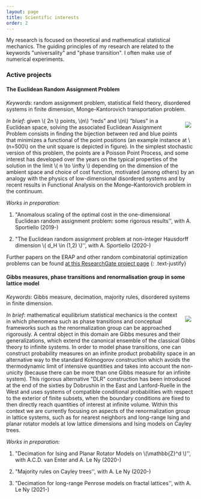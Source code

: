 ```yaml
---
layout: page
title: Scientific interests
order: 2
---
```


My research is focused on theoretical and mathematical statistical mechanics. The guiding principles of my research are related to the keywords "universality" and "phase transition". I often make use of numerical experiments.

<!-- I am interested in ...
The Euclidean Random Assignment Problem and, more broadly, typical properties of large random structures.
{: .text-justify}
-->

### Active projects


#### The Euclidean Random Assignment Problem

_Keywords_: random assignment problem, statistical field theory, disordered systems in finite dimension, Monge-Kantorovich transportation problem.

<!--![](assets/config.png =100x20)-->
<img style="max-width:350px;float:right;margin: 1px 1px 1px 1px;padding: 10px;" src="../assets/config-n500.png">

 _In brief_: given \\( 2n \\) points, \\(n\\) “reds” and \\(n\\) “blues” in a Euclidean space, solving the associated Euclidean Assignment Problem consists in finding the bijection between red and blue points that minimizes a functional of the point positions (an example instance at \\(n=500\\) on the unit square is depicted in figure). In the simplest stochastic version of this problem, the points are a Poisson Point Process, and some interest has developed over the years on the typical properties of the solution in the limit \\( n \to \infty \\) depending on the dimension of the ambient space and choice of cost function, motivated (among others) by an analogy with the physics of low-dimensional disordered systems and by recent results in Functional Analysis on the Monge–Kantorovich problem in the continuum.


_Works in preparation:_

<!--- Random assignment problems on \\( 2d \\) manifolds
 with *D. Benedetto, E. Caglioti, S. Caracciolo, G. Sicuro and A. Sportiello*.


- Field theoretic approach to the Euclidean random assignment problem
with *S. Caracciolo, G. Sicuro and A. Sportiello*.
-->
1. "Anomalous scaling of the optimal cost in the one-dimensional Euclidean random assignment problem: some rigorous results'',
 with A. Sportiello (2019-)

2. "The Euclidean random assignment problem at non-integer Hausdorff dimension \\( d_H \in (1,2) \\)'',
 with A. Sportiello (2020-)


 Further papers on the ERAP and other random combinatorial optimization problems can be found [at this ResearchGate project page](https://www.researchgate.net/project/Bipartite-matching-relationship-between-random-and-Euclidean-graphs)
 {: .text-justify}



#### Gibbs measures, phase transitions and renormalisation group in some lattice model

 _Keywords_: Gibbs measure, decimation, majority rules, disordered systems in finite dimension.

 <!--![](assets/config.png =100x20)-->
 <img style="max-width:350px;float:right;margin: 1px 1px 1px 1px;padding: 10px;" src="../assets/Tcrit-L33.png">

  _In brief_: mathematical equilibrium statistical mechanics is the context in which phenomena such as phase transitions and conceptual frameworks such as the renormalization group can be approached rigorously. A central object in this domain are Gibbs mesures and their generalizations, which extend the canonical ensemble of the classical Gibbs theory to infinite systems. In order to model phase transitions, one can construct probability measures on an infinite product probability space in an alternative way to the standard Kolmogorov construction which avoids the thermodynamic limit of intensive quantities and takes into account the non-unicity (because there can be more than one Gibbs measure for an infinite system). This rigorous alternative "DLR" construction has been introduced at the end of the sixties by Dobrushin in the East and Lanford-Ruelle in the West and uses systems of compatible conditional probabilities with respect to the exterior of finite subsets, when the boundary conditions are fixed to then directly reach quantities of interest at infinite volume.
  Within this context we are currently focusing on aspects of the renormalization group in lattice systems, such as for nearest neighbors and long-range Ising and planar rotator models at low lattice dimensions and Ising models on Cayley trees.


 _Works in preparation:_

 1. "Decimation for Ising and Planar Rotator Models on \\(\mathbb{Z}^d \\)'',
  with A.C.D. van Enter and A. Le Ny (2020-)

 2. "Majority rules on Cayley trees'',
  with A. Le Ny (2020-)

 3. "Decimation for long-range Penrose models on fractal lattices'',
   with A. Le Ny (2021-)

  <!--Some background on this project can be found [at this ResearchGate project page](https://www.researchgate.net/project/Bipartite-matching-relationship-between-random-and-Euclidean-graphs)
  {: .text-justify}-->


<!--
### Co-authors' webpages

[Dario Benedetto](http://brazil.mat.uniroma1.it/dario/){:target="\_blank"}, [Emanuele Caglioti](https://sites.google.com/site/ecaglioti/Research/a-brief-description){:target="\_blank"}, [Sergio Caracciolo](http://pcteserver.mi.infn.it/~caraccio/){:target="\_blank"}, [Vittorio Erba](https://com){:target="\_blank"}, [Gabriele Sicuro](https://gabrielesicuro.wordpress.com/){:target="\_blank"}, [Andrea Sportiello](https://lipn.univ-paris13.fr/~sportiello/index_eng.html/){:target="\_blank"}
-->


<!-->
<!--
#### Webpages of coauthors
(that I know of ...)

[Sergio Caracciolo](https://google.com/), [Gabriele Sicuro](https://google.com/), [Andrea Sportiello](https://google.com/).
-->
<!--
#### Some motivations

Formally, an ERAP is a linear sum assignment problem[^9] in which the assignment of \\( n \\) objects (the blue points, say) to another set of \\( n \\) objects (the red points, say) minimises a global energy function \\( \mathcal{H}(\pi) \\) which is linear in the contribution of each edge. This choice, coupled with the convexity of the search space, makes the problem simple, and a solution can be found in polynomial time under rather mild conditions[^1]. A configuration of minimal energy can be specified by a permutation \\(\pi^\* \\), which is called the optimal assignment or ground state. In an ERAP, blue and red points are families of i.i.d. random variables drawn from a given probability measure \\( \mu \\) supported on a metric space \\( \mathcal{M} \\) of Hausdorff dimension \\( d_H \\). \\( c_{ij} \\), the \\( ij \\)-th entry of the cost matrix, is a scale invariant function of the \\(d\\)-dimensional Euclidean distance between blue \\(i\\) and red \\(j\\), such as \\( c(x) = \|x \|^p \\) with \\( p \in \mathbb{R} \\). These aspects qualify the ERAP as a prototypical and genuinely finite-dimensional example of a critical (due to having the same number of points of each color), frustrated (due to the Euclidean correlations) and disordered system, in which analytical predictions can be tested by simple numerical explorations (an example of solution to an ERAP at \\(d=2\\) on the unit square is given in the following figure).
{: .text-justify}

<!--
For example, the energy function \\( \mathcal{H}\\) of an ERAP, with the above choice of cost function \\(c\\) depending on \\(p\\), corresponds to the \\(p\\)-Wasserstein distance (to the power \\(p\\)) between the two empirical measures associated to blue and red points. Monge-Kantorovich duality in the continuum, which corresponds to linear programming duality in a discrete setting[^8], corresponds to the physical fact that the ground state energy (which is a sum of non-local terms) can be written as a sum of local quantities, sometimes termed _prices_ or _cavity fields_:
{: .text-justify}

\\[ c_{i\pi^\*(i)}=u_i+v_{\pi^\*(i)} \qquad \forall i=1,\ldots,n \\]

-->
<!--
<div class="tf2d" markdown="block">

![I'm rendering a big image... please wait: depending on the speed of your connection this may take a while.]({{ site.url }}/assets/size50002d.png){:width="100%"}

</div>

<p class="message"><i class="fa fa-info-circle fa-fw" aria-hidden="true"></i>Instance of an ERAP in the unit square with the uniform measure. Here, the n=5000 blue and red points are not shown for clarity, and p=1, so that arrows connecting optimally matched points do not cross. Each arrow has been assigned a color to emphasize its contribution to the ground state energy (colorbar). This image can be downloaded <a href="assets/size50002d.png" target="_blank">here</a>. </p>
{: .text-justify}
<br/>

The ERAP is also intimately related to a well-known problem in the calculus of variations, the so-called Monge-Kantorovich problem in optimal transport. Some aspects of this correspondence can be at least traced back to the work of Leonid Kantorovich, recipient of the Nobel Prize in Economics in 1975 for his work on the optimal allocation of resources and one of the ``founding fathers'' of optimal transport[^8]. Moreover, like any assignment problem, the ERAP can also be interpreted in terms of the optimal strategy in a certain zero-sum, two player non-cooperative game[^15]. It is interesting to notice that within this context results based on physical arguments [^5][^11][^12] have been proven rigorously much later[^6][^13][^14], and often raised new and challenging questions.
{: .text-justify}

We have started a program of investigations of the ERAP combining analytical and numerical methods (see the [publications](/publications) page for some relevant references).
Further details on the ERAP and other stochastic combinatorial optimisation problems may be found at this [ResearchGate project page](https://www.researchgate.net/project/Bipartite-matching-relationship-between-random-and-Euclidean-graphs).
{: .text-justify}


**(Essential) references**

[^1]:
    Kuhn, H. W. (1955), _The Hungarian method for the assignment problem_. Naval Research Logistics, 2: 83–97. [doi:10.1002/nav.3800020109](http://onlinelibrary.wiley.com/doi/10.1002/nav.3800020109/abstract){:target="_blank"}

[^2]:
    McCann, R. J. (1999). _Exact solutions to the transportation problem on the line_. Proceedings of the Royal Society of London. Series A: Mathematical, Physical and Engineering Sciences, 455(1984), 1341–1380. [doi:10.1098/rspa.1999.0364](https://doi.org/10.1098/rspa.1999.0364){:target="_blank"}

[^3]:
    Orland, H., & Zee, A. (2002). _RNA folding and large N matrix theory_. Nuclear Physics B, 620(3), 456–476. [doi:10.1016/S0550-3213(01)00522-3](https://doi.org/10.1016/S0550-3213(01)00522-3){:target="_blank"}

[^4]:
    Shah, D., Giaccone, P., & Prabhakar, B. (2001). _An efficient randomized algorithm for input-queued switch scheduling_. Proceedings - Symposium on the High Performance Interconnects, Hot Interconnects.
  [doi:10.1109/HIS.2001.946686](https://doi.org/10.1109/HIS.2001.946686){:target="_blank"}

[^5]:
    Mézard, M., & Parisi, G. (1985), _Replicas and optimization_. Journal de Physique Lettres, 46(17), 771–778. [doi:10.1051/jphyslet:019850046017077100](http://jphyslet.journaldephysique.org/en/articles/jphyslet/abs/1985/17/jphyslet_1985__46_17_771_0/jphyslet_1985__46_17_771_0.html){:target="_blank"}

[^6]:
    Aldous, D. J. (2001). _The ζ(2) limit in the random assignment problem_. Random Structures and Algorithms. [doi:10.1051/10.1002/rsa.1015](https://doi.org/10.1002/rsa.1015){:target="_blank"}


[^7]:
    Talagrand, M. (2004). _Spin Glasses: A Challenge for Mathematicians – Cavity and Mean Field Models_. Springer, 2003.
    [Publisher website](https://www.springer.com/gp/book/9783540003564){:target="_blank"}

[^8]:
    Villani, C. (2009). _Optimal transport, old and new_ (Springer). [doi:10.1007/978-3-540-71050-9](https://doi.org/10.1007/978-3-540-71050-9){:target="_blank"}

[^9]:
    Burkard, R. E., & Çela, E. (1999). _Linear Assignment Problems and Extensions_. In Handbook of Combinatorial Optimization (pp. 75–149). [doi:10.1007/978-1-4757-3023-4_2](https://doi.org/10.1007/978-1-4757-3023-4_2){:target="_blank"}

[^10]:
    Mezard, M., Parisi, G., & Virasoro, M. (1986). _Spin Glass Theory and Beyond_ (World Scientific). [doi:10.1142/0271](https://doi.org/10.1142/0271){:target="_blank"}

[^11]:
    Parisi, G. (1998). _A Conjecture on random bipartite matching_. ArXiv. Retrieved from [ArXiv/cond-mat/9801176](http://arxiv.org/abs/cond-mat/9801176){:target="_blank"}

[^12]:
    Caracciolo, S., Lucibello, C., Parisi, G., & Sicuro, G. (2014). _Scaling hypothesis for the Euclidean bipartite matching problem_. Physical Review E, 90(1), 012118.[doi:10.1103/PhysRevE.90.012118](https://doi.org/10.1103/PhysRevE.90.012118){:target="_blank"}

[^13]:
    Linusson, S., & Wästlund, J. (2003). _A proof of Parisi’s conjecture on the random assignment problem_. Probab. Theory Relat. Fields, 62(10831001), 1–7. [doi:10.1007/s00440-003-0308-9](https://doi.org/10.1007/s00440-003-0308-9){:target="_blank"}

[^14]:
    Ambrosio, L., Stra, F., & Trevisan, D. (2019). _A PDE approach to a 2-dimensional matching problem_. Probability Theory and Related Fields. [doi:10.1007/s00440-018-0837-x](https://doi.org/10.1007/s00440-018-0837-x)

[^15]:
    von Neumann, J. (1953). _1. A Certain Zero-sum Two-person Game Equivalent to the Optimal Assignment Problem_. In H. W. Kuhn & A. W. Tucker (Eds.), Contributions to the Theory of Games (AM-28), Volume II (pp. 5–12). [doi:10.1515/9781400881970-002](https://doi.org/10.1515/9781400881970-002)

-->
